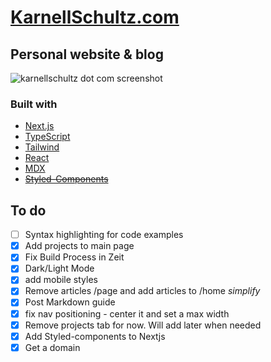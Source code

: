 # [KarnellSchultz.com](https://karnellschultz.com/ 'personal blog of Karnell Schultz')

## Personal website & blog

![karnellschultz dot com screenshot](https://user-images.githubusercontent.com/50870173/200134727-5c1e6096-6f84-470b-99c6-16793450a1eb.png)


### Built with

- [Next.js](https://nextjs.org/)
- [TypeScript](https://www.typescriptlang.org/)
- [Tailwind](https://tailwindcss.com/)
- [React](https://reactjs.org/)
- [MDX](https://mdxjs.com/)
- ~~[Styled-Components](https://styled-components.com/)~~

## To do

- [ ] Syntax highlighting for code examples
- [x] Add projects to main page
- [x] Fix Build Process in Zeit
- [x] Dark/Light Mode
- [x] add mobile styles
- [x] Remove articles /page and add articles to /home _simplify_
- [x] Post Markdown guide
- [x] fix nav positioning - center it and set a max width
- [x] Remove projects tab for now. Will add later when needed
- [x] Add Styled-components to Nextjs
- [x] Get a domain
